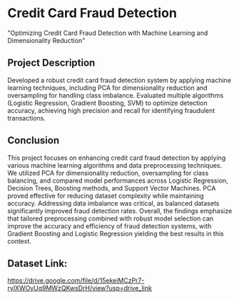 
# Credit Card Fraud Detection

"Optimizing Credit Card Fraud Detection with Machine Learning and Dimensionality Reduction"


## Project Description

Developed a robust credit card fraud detection system by applying machine learning techniques, including PCA for dimensionality reduction and oversampling for handling class imbalance. Evaluated multiple algorithms (Logistic Regression, Gradient Boosting, SVM) to optimize detection accuracy, achieving high precision and recall for identifying fraudulent transactions.
## Conclusion

This project focuses on enhancing credit card fraud detection by applying various machine learning algorithms and data preprocessing techniques. We utilized PCA for dimensionality reduction, oversampling for class balancing, and compared model performances across Logistic Regression, Decision Trees, Boosting methods, and Support Vector Machines. PCA proved effective for reducing dataset complexity while maintaining accuracy. Addressing data imbalance was critical, as balanced datasets significantly improved fraud detection rates. Overall, the findings emphasize that tailored preprocessing combined with robust model selection can improve the accuracy and efficiency of fraud detection systems, with Gradient Boosting and Logistic Regression yielding the best results in this context.

## Dataset Link: 
https://drive.google.com/file/d/15ekeiMCzPr7-rylXWOyUq9MWzQKwsDrH/view?usp=drive_link